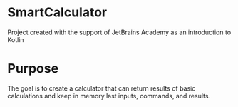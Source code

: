 # SmartCalculator
Project created with the support of JetBrains Academy as an introduction to Kotlin
# Purpose 
The goal is to create a calculator that can return results of basic calculations and keep in memory last inputs, commands, and results.
